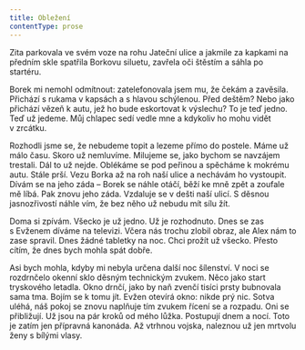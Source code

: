```yaml
---
title: Obležení
contentType: prose
---
```


  

Zita parkovala ve svém voze na rohu Jateční ulice a jakmile za kapkami na předním skle spatřila Borkovu siluetu, zavřela oči štěstím a sáhla po startéru.

Borek mi nemohl odmítnout: zatelefonovala jsem mu, že čekám a zavěsila. Přichází s rukama v kapsách a s hlavou schýlenou. Před deštěm? Nebo jako přichází vězeň k autu, jež ho bude eskortovat k výslechu? To je teď jedno. Teď už jedeme. Můj chlapec sedí vedle mne a kdykoliv ho mohu vidět v zrcátku.

Rozhodli jsme se, že nebudeme topit a lezeme přímo do postele. Máme už málo času. Skoro už nemluvíme. Milujeme se, jako bychom se navzájem trestali. Dál to už nejde. Oblékáme se pod peřinou a spěcháme k mokrému autu. Stále prší. Vezu Borka až na roh naší ulice a nechávám ho vystoupit. Dívám se na jeho záda – Borek se náhle otáčí, běží ke mně zpět a zoufale mě líbá. Pak znovu jeho záda. Vzdaluje se v dešti naší ulicí. S děsnou jasnozřivostí náhle vím, že bez něho už nebudu mít sílu žít.

Doma si zpívám. Všecko je už jedno. Už je rozhodnuto. Dnes se zas s Evženem díváme na televizi. Včera nás trochu zlobil obraz, ale Alex nám to zase spravil. Dnes žádné tabletky na noc. Chci prožít už všecko. Přesto cítím, že dnes bych mohla spát dobře.

Asi bych mohla, kdyby mi nebyla určena další noc šílenství. V noci se rozdrnčelo okenní sklo děsným technickým zvukem. Něco jako start tryskového letadla. Okno drnčí, jako by naň zvenčí tisíci prsty bubnovala sama tma. Bojím se k tomu jít. Evžen otevírá okno: nikde prý nic. Sotva uléhá, náš pokoj se znovu naplňuje tím zvukem řícení se a rozpadu. Oni se přibližují. Už jsou na pár kroků od mého lůžka. Postupují dnem a nocí. Toto je zatím jen přípravná kanonáda. Až vtrhnou vojska, naleznou už jen mrtvolu ženy s bílými vlasy.
